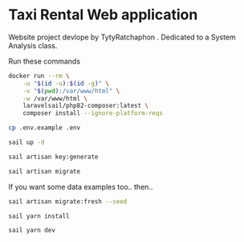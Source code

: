 # Taxi Rental Web application
Website project devlope by TytyRatchaphon . Dedicated to a System Analysis class.

Run these commands
 

```bash
docker run --rm \
    -u "$(id -u):$(id -g)" \
    -v "$(pwd):/var/www/html" \
    -w /var/www/html \
    laravelsail/php82-composer:latest \
    composer install --ignore-platform-reqs
```

```bash
cp .env.example .env
```

```bash
sail up -d
```

```bash
sail artisan key:generate
```

```bash
sail artisan migrate
```
If you want some data examples too.. then..

```bash
sail artisan migrate:fresh --seed
```

```bash
sail yarn install
```

```bash
sail yarn dev
```

